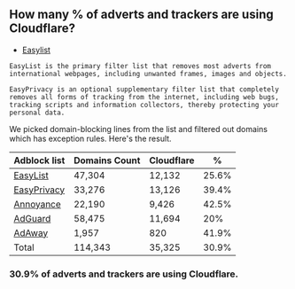 ## How many % of adverts and trackers are using Cloudflare?


- [Easylist](https://web.archive.org/web/20210516110248/https://easylist.to/)
```
EasyList is the primary filter list that removes most adverts from international webpages, including unwanted frames, images and objects.

EasyPrivacy is an optional supplementary filter list that completely removes all forms of tracking from the internet, including web bugs, tracking scripts and information collectors, thereby protecting your personal data.
```


We picked domain-blocking lines from the list and filtered out domains which has exception rules.
Here's the result.


| Adblock list | Domains Count | Cloudflare | % |
| --- | --- | --- | --- |
| [EasyList](https://easylist.to/easylist/easylist.txt) | 47,304 | 12,132 | 25.6% |
| [EasyPrivacy](https://easylist.to/easylist/easyprivacy.txt) | 33,276 | 13,126 | 39.4% |
| [Annoyance](https://secure.fanboy.co.nz/fanboy-annoyance.txt) | 22,190 | 9,426 | 42.5% |
| [AdGuard](https://adguardteam.github.io/AdGuardSDNSFilter/Filters/filter.txt) | 58,475 | 11,694 | 20% |
| [AdAway](https://raw.githubusercontent.com/AdAway/adaway.github.io/master/hosts.txt) | 1,957 | 820 | 41.9% |
| Total | 114,343 | 35,325 | 30.9% |


### 30.9% of adverts and trackers are using Cloudflare.